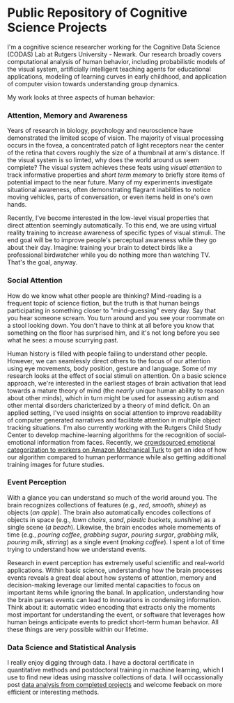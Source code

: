 # Public Repository of Cognitive Science Projects

I'm a cognitive science researcher working for the Cognitive Data Science (CODAS) Lab at Rutgers University - Newark. Our research broadly covers computational analysis of human behavior, including probabilistic models of the visual system, artificially intelligent teaching agents for educational applications, modeling of learning curves in early childhood, and application of computer vision towards understanding group dynamics.

My work looks at three aspects of human behavior:

### Attention, Memory and Awareness

Years of research in biology, psychology and neuroscience have demonstrated the limited scope of vision. The majority of visual processing occurs in the fovea, a concentrated patch of light receptors near the center of the retina that covers roughly the size of a thumbnail at arm's distance. If the visual system is so limted, why does the world around us seem complete? The visual system achieves these feats using *visual attention* to track informative properties and *short term memory* to briefly store items of potential impact to the near future. Many of my experiments investigate situational awareness, often demonstrating flagrant inabilities to notice moving vehicles, parts of conversation, or even items held in one's own hands.

Recently, I've become interested in the low-level visual properties that direct attention seemingly automatically. To this end, we are using virtual reality training to increase awareness of specific types of visual stimuli. The end goal will be to improve people's perceptual awareness while they go about their day. Imagine: training your brain to detect birds like a professional birdwatcher while you do nothing more than watching TV. That's the goal, anyway.

### Social Attention

How do we know what other people are thinking?  Mind-reading is a frequent topic of science fiction, but the truth is that human beings participating in something closer to "mind-guessing" every day. Say that you hear someone scream. You turn around and you see your roommate on a stool looking down. You don't have to think at all before you know that something on the floor has surprised him, and it's not long before you see what he sees: a mouse scurrying past.

Human history is filled with people failing to understand other people. However, we can seamlessly direct others to the focus of our attention using eye movements, body position, gesture and language. Some of my research looks at the effect of social stimuli on attention. On a basic science approach, we're interested in the earliest stages of brain activation that lead towards a mature theory of mind (the *nearly* unique human ability to reason about other minds), which in turn might be used for assessing autism and other mental disorders charicterized by a theory of mind deficit. On an applied setting, I've used insights on social attention to improve readability of computer generated narratives and facilitate attention in multiple object tracking situations. I'm also currently working with the Rutgers Child Study Center to develop machine-learning algorithms for the recognition of social-emotional information from faces. Recently, we <a href="https://github.com/ljbaker/ljbaker.github.io/tree/master/face_cat_experiment">crowdsourced emotional categorization to workers on Amazon Mechanical Turk</a> to get an idea of how our algorithm compared to human performance while also getting additional training images for future studies.

### Event Perception

With a glance you can understand so much of the world around you. The brain recognizes collections of features (e.g., *red*, *smooth*, *shiney*) as objects (*an apple*). The brain also automatically encodes collections of objects in space (e.g., *lawn chairs*, *sand*, *plastic buckets*, *sunshine*) as a single scene (*a beach*). Likewise, the brain encodes whole momements of time (e.g., *pouring coffee*, *grabbing sugar*, *pouring surgar*, *grabbing milk*, *pouring milk*, *stirring*) as a single event (*making coffee*). I spent a lot of time trying to understand how we understand events.

Research in event perception has extremely useful scientific and real-world applications. Within basic science, understanding how the brain processes events reveals a great deal about how systems of attention, memory and decision-making leverage our limited mental capacities to focus on important items while ignoring the banal. In application, understanding how the brain parses events can lead to innovations in condensing information. Think about it: automatic video encoding that extracts only the moments most important for understanding the event, or software that leverages how human beings anticipate events to predict short-term human behavior. All these things are very possible within our lifetime.

### Data Science and Statistical Analysis

I really enjoy digging through data. I have a doctoral certificate in quantitative methods and postdoctoral training in machine learning, which I use to find new ideas using massive collections of data. I will occassionally post <a href="https://github.com/ljbaker/ljbaker.github.io/tree/master/CogSci17">data analysis from completed projects</a> and welcome feeback on more efficient or interesting methods.

